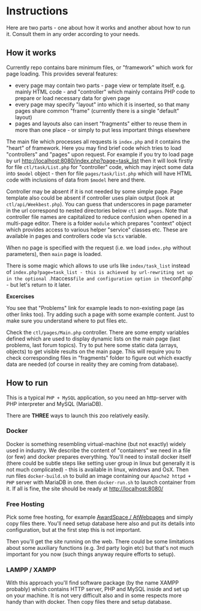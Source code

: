 # Instructions

Here are two parts - one about how it works and another about how to run it. Consult them in any order according
to your needs.

## How it works

Currently repo contains bare minimum files, or "framework" which work for page loading. This provides several features:

- every page may contain two parts - page view or template itself, e.g. mainly HTML code - and "controller" which
    mainly contains PHP code to prepare or load necessary data for given page
- every page may specify "layout" into which it is inserted, so that many pages share common "frame" (currently
    there is a single "default" layout)
- pages and layouts also can insert "fragments" either to reuse them in more than one place - or simply to
    put less important things elsewhere

The main file which processes all requests is `index.php` and it contains the "heart" of framework. Here you may find
brief code which tries to load "controllers" and "pages" upon request. For example if you try to load page by url
[http://localhost:8080/index.php?page=task_list](http://localhost:8080/index.php?page=task_list) then it will look
firstly for file `ctl/task/List.php` for "controller" code, which may inject some data into `$model` object - then
for file `pages/task/list.php` which will have HTML code with inclusions of data from `$model` here and there.

Controller may be absent if it is not needed by some simple page. Page template also could be absent if controller
uses plain output (look at `ctl/api/Weekbest.php`). You can guess that underscores in page parameter in the url
correspond to nested directories below `ctl` and `pages`. Note that controller file names are capitalized to reduce
confusion when opened in a multi-page editor. There is a folder `module` which prepares "context"
object which provides access to various helper "service" classes etc. These are available in pages and controllers
code via `$ctx` variable.

When no page is specified with the request (i.e. we load `index.php` without parameters), then `main` page is loaded.

There is some magic which allows to use urls like `index/task_list` instead of `index.php?page=task_list - this is
achieved by url-rewriting set up in the optional `.htaccess` file and configuration option in the `conf.php` - but
let's return to it later.

**Excercises**

You see that "Problems" link for example leads to non-existing page (as other links too). Try adding such a page with
some example content. Just to make sure you understand where to put files etc.

Check the `ctl/pages/Main.php` controller. There are some empty variables defined which are used to display dynamic
lists on the main page (last problems, last forum topics). Try to put here some static data (arrays, objects)
to get visible results on the main page. This will require you to check corresponding files in "fragments" folder
to figure out which exactly data are needed (of course in reality they are coming from database).

## How to run

This is a typical `PHP + MySQL` application, so you need an http-server with PHP interpreter and MySQL (MariaDB).

There are **THREE** ways to launch this zoo relatively easily.

### Docker

Docker is something resembling virtual-machine (but not exactly) widely used in industry. We describe
the content of "containers" we need in a file (or few) and docker prepares everything. You'll need to install
docker itself (there could be subtle steps like setting user group in linux but generally it is not much
complicated) - this is available in linux, windows and OsX. Then run files `docker-build.sh` to build an
image containing our `Apache2 httpd + PHP` server with MariaDB in one. then `docker-run.sh` to launch container
from it. If all is fine, the site should be ready at [http://localhost:8080/](http://localhost:8080)

### Free Hosting

Pick some free hosting, for example [AwardSpace / AtWebpages](https://www.awardspace.com/) and simply copy
files there. You'll need setup database here also and put its details into configuration, but at the first
step this is not important.

Then you'll get the site running on the web. There could be some limitations about some auxiliary functions
(e.g. 3rd party login etc) but that's not much important for you now (such things anyway require efforts to setup).

### LAMPP / XAMPP

With this approach you'll find software package (by the name XAMPP probably) which contains HTTP server, PHP and MySQL
inside and set up on your machine. It is not very difficult also and in some respects more handy than with docker.
Then copy files there and setup database.
